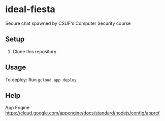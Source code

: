# ideal-fiesta
Secure chat spawned by CSUF's Computer Security course

## Setup

  1) Clone this repository
  
  
## Usage

  To deploy: Run `gcloud app deploy`


## Help

  App Engine https://cloud.google.com/appengine/docs/standard/nodejs/config/appref
